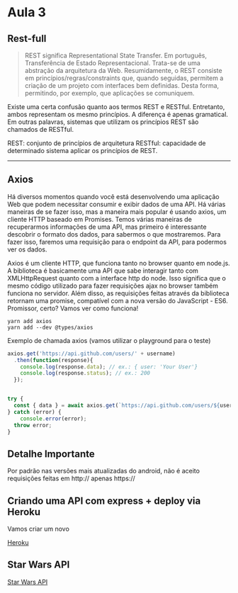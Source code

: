 # Aula 3

## Rest-full

> REST significa Representational State Transfer. Em português, Transferência de Estado Representacional. Trata-se de uma abstração da arquitetura da Web. Resumidamente, o REST consiste em princípios/regras/constraints que, quando seguidas, permitem a criação de um projeto com interfaces bem definidas. Desta forma, permitindo, por exemplo, que aplicações se comuniquem.

Existe uma certa confusão quanto aos termos REST e RESTful. Entretanto, ambos representam os mesmo princípios. A diferença é apenas gramatical. Em outras palavras, sistemas que utilizam os princípios REST são chamados de RESTful.

REST: conjunto de princípios de arquitetura
RESTful: capacidade de determinado sistema aplicar os princípios de REST.

---

## Axios

Há diversos momentos quando você está desenvolvendo uma aplicação Web que podem necessitar consumir e exibir dados de uma API. Há várias maneiras de se fazer isso, mas a maneira mais popular é usando axios, um cliente HTTP baseado em Promises.
Temos várias maneiras de recuperarmos informações de uma API, mas primeiro é interessante descobrir o formato dos dados, para sabermos o que mostraremos. Para fazer isso, faremos uma requisição para o endpoint da API, para podermos ver os dados.

Axios é um cliente HTTP, que funciona tanto no browser quanto em node.js. A biblioteca é basicamente uma API que sabe interagir tanto com XMLHttpRequest quanto com a interface http do node. Isso significa que o mesmo código utilizado para fazer requisições ajax no browser também funciona no servidor. Além disso, as requisições feitas através da biblioteca retornam uma promise, compatível com a nova versão do JavaScript - ES6. Promissor, certo? Vamos ver como funciona!

```
yarn add axios
yarn add --dev @types/axios
```

Exemplo de chamada axios (vamos utilizar o playground para o teste)

```js
axios.get('https://api.github.com/users/' + username)
  .then(function(response){
    console.log(response.data); // ex.: { user: 'Your User'}
    console.log(response.status); // ex.: 200
  });
```

```js

try {
  const { data } = await axios.get(`https://api.github.com/users/${username}`);
} catch (error) {
    console.error(error);
  throw error;
}
```

## Detalhe Importante

Por padrão nas versões mais atualizadas do android, não é aceito requisições feitas em http:// apenas https://

## Criando uma API com express + deploy via Heroku

Vamos criar um novo

[Heroku](https://www.heroku.com/)

## Star Wars API

[Star Wars API](https://swapi.co/)

